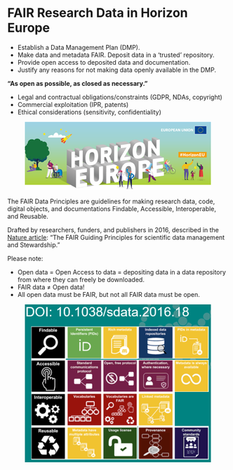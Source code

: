 # FAIR Research Data in Horizon Europe

* Establish a Data Management Plan (DMP).
* Make data and metadata FAIR. Deposit data in a ‘trusted’ repository.
* Provide open access to deposited data and documentation.
* Justify any reasons for not making data openly available in the DMP.

**“As open as possible, as closed as necessary.”**

* Legal and contractual obligations/constraints (GDPR, NDAs, copyright)
* Commercial exploitation (IPR, patents)
* Ethical considerations (sensitivity, confidentiality)

<figure><img src="../../../../.gitbook/assets/image (81).png" alt=""><figcaption></figcaption></figure>

The FAIR Data Principles are guidelines for making research data, code, digital objects, and documentations Findable, Accessible, Interoperable, and Reusable.

Drafted by researchers, funders, and publishers in 2016, described in the [Nature article](https://www.nature.com/articles/sdata201618): “The FAIR Guiding Principles for scientific data management and Stewardship.”

Please note:

* Open data = Open Access to data = depositing data in a data repository from where they can freely be downloaded.
* FAIR data ≠ Open data!
* All open data must be FAIR, but not all FAIR data must be open.

<figure><img src="../../../../.gitbook/assets/image (65).png" alt=""><figcaption></figcaption></figure>
